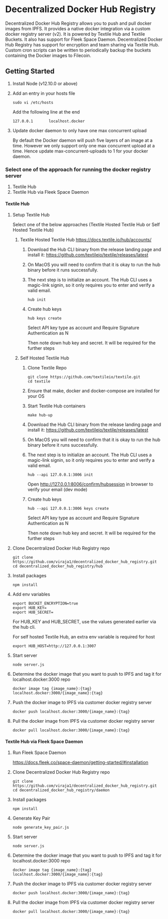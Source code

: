 # Decentralized Docker Hub Registry

Decentralized Docker Hub Registry allows you to push and pull docker images from IPFS. It
provides a native docker integration via a custom docker registry server (v2). It is powered by 
Textile Hub and Textile Buckets. It also has support for Fleek Space Daemon.
Decentralized Docker Hub Registry has support for encryption and team sharing via Textile Hub.
Custom cron scripts can be written to periodically backup the buckets containing the Docker images to Filecoin.


## Getting Started

1. Install Node (v12.10.0 or above)

2. Add an entry in your hosts file

   ```
   sudo vi /etc/hosts 
   ``` 
   
   Add the following line at the end
   
   ```
   127.0.0.1       localhost.docker
   ```

3. Update docker daemon to only have one max concurrent upload

   By default the Docker daemon will push five layers of an image at a time. However
   we only support only one max concurrent upload at a time. Hence update max-concurrent-uploads to 1 
   for your docker daemon. 

### Select one of the approach for running the docker registry server

1. Textile Hub
2. Textile Hub via Fleek Space Daemon


#### Textile Hub
1. Setup Textile Hub 

      Select one of the below approaches (Textile Hosted Textile Hub or Self Hosted Textile Hub)
        
      1) Textile Hosted Textile Hub
         https://docs.textile.io/hub/accounts/
         
            1) Download the Hub CLI binary from the release landing page and install it: https://github.com/textileio/textile/releases/latest
            2) On MacOS you will need to confirm that it is okay to run the hub binary before it runs successfully. 
            3) The next step is to initialize an account. The Hub CLI uses a magic-link signin, so it only requires you to enter and verify a valid email.
            
               ```
               hub init
               ``` 
               
            4) Create hub keys
            
               ```
               hub keys create
               ```
               
               Select API key type as account and Require Signature Authentication as N
               
               Then note down hub key and secret. It will be required for the further steps
      
      2)  Self Hosted Textile Hub 
      
          1) Clone Textile Repo
             ```
             git clone https://github.com/textileio/textile.git
             cd textile
             ```
          
          2) Ensure that make, docker and docker-compose are installed for your OS
          
          3) Start Textile Hub containers
             ```
             make hub-up
             ```
             
          4) Download the Hub CLI binary from the release landing page and install it: https://github.com/textileio/textile/releases/latest
          
          5) On MacOS you will need to confirm that it is okay to run the hub binary before it runs successfully.
          
          6) The next step is to initialize an account. The Hub CLI uses a magic-link signin, so it only requires you to enter and verify a valid email.
            
             ```
             hub --api 127.0.0.1:3006 init
             ```
             
             Open http://127.0.0.1:8006/confirm/hubsession in browser to verify your email (dev mode) 
               
          7) Create hub keys
            
             ```
             hub --api 127.0.0.1:3006 keys create
             ```
          
             Select API key type as account and Require Signature Authentication as N
           
             Then note down hub key and secret. It will be required for the further steps
             
2. Clone Decentralized Docker Hub Registry repo
 
   ```
   git clone https://github.com/viraja1/decentralized_docker_hub_registry.git
   cd decentralized_docker_hub_registry/hub
   ```
 
3. Install packages
 
   ```
   npm install
   ```
    
4. Add env variables
 
   ```
   export BUCKET_ENCRYPTION=true
   export HUB_KEY=
   export HUB_SECRET=
   ```
    
   For HUB_KEY and HUB_SECRET, use the values generated earlier via the hub cli.
    
   For self hosted Textile Hub, an extra env variable is required for host
    
   ```
   export HUB_HOST=http://127.0.0.1:3007
   ```
    
5. Start server
 
   ```
   node server.js
   ```
    
6. Determine the docker image that you want to push to IPFS and tag it for localhost.docker:3000 repo
  
   ```
   docker image tag {image_name}:{tag} localhost.docker:3000/{image_name}:{tag}
   ```
 
7. Push the docker image to IPFS via customer docker registry server
  
   ```
   docker push localhost.docker:3000/{image_name}:{tag}
   ```
     
8. Pull the docker image from IPFS via customer docker registry server
 
   ```
   docker pull localhost.docker:3000/{image_name}:{tag}
   ```
    
    
#### Textile Hub via Fleek Space Daemon
1. Run Fleek Space Daemon

   https://docs.fleek.co/space-daemon/getting-started/#installation 
   
2. Clone Decentralized Docker Hub Registry repo
 
   ```
   git clone https://github.com/viraja1/decentralized_docker_hub_registry.git
   cd decentralized_docker_hub_registry/daemon
   ```
 
3. Install packages
 
   ```
   npm install
   ```
   
4. Generate Key Pair

   ```
   node generate_key_pair.js
   ```

5. Start server
 
   ```
   node server.js
   ```
    
6. Determine the docker image that you want to push to IPFS and tag it for localhost.docker:3000 repo
  
   ```
   docker image tag {image_name}:{tag} localhost.docker:3000/{image_name}:{tag}
   ```
 
7. Push the docker image to IPFS via customer docker registry server
  
   ```
   docker push localhost.docker:3000/{image_name}:{tag}
   ```
     
8. Pull the docker image from IPFS via customer docker registry server
 
    ```
    docker pull localhost.docker:3000/{image_name}:{tag}
    ```